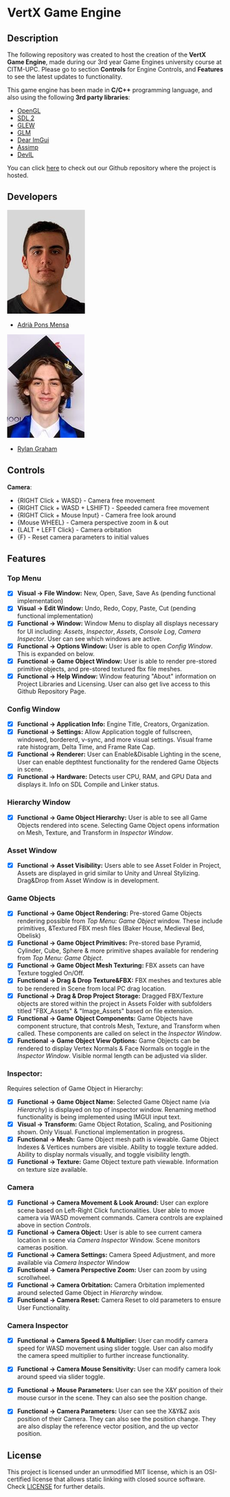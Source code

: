 # VertX Game Engine

## Description

The following repository was created to host the creation of the **VertX Game Engine**, made during our 3rd year Game Engines university course at CITM-UPC. Please go to section **Controls** for Engine Controls, and **Features** to see the latest updates to functionality.
 
This game engine has been made in **C/C++** programming language, and also using the following **3rd party libraries**:

- [OpenGL](https://www.opengl.org/)
- [SDL 2](https://www.libsdl.org/)
- [GLEW](https://glew.sourceforge.net/)
- [GLM](https://glm.g-truc.net/0.9.9/)
- [Dear ImGui](https://github.com/ocornut/imgui)
- [Assimp](https://assimp.org/)
- [DevIL](https://openil.sourceforge.net/)

You can click [here](https://github.com/CITM-UPC/VertX-Game-Engine) to check out our Github repository where the project is hosted.


## Developers

![](https://raw.githubusercontent.com/CITM-UPC/VertX-Game-Engine/main/TeamPhotos/adriapons.jpg)
 - [Adrià Pons Mensa](https://github.com/AdriaPm)
 
![](https://raw.githubusercontent.com/CITM-UPC/VertX-Game-Engine/main/TeamPhotos/rylangraham.jpg)
 - [Rylan Graham](https://github.com/RylanJGraham)


## Controls

**Camera**:
- {RIGHT Click + WASD} - Camera free movement
- {RIGHT Click + WASD + LSHIFT} - Speeded camera free movement
- {RIGHT Click + Mouse Input} - Camera free look around
- {Mouse WHEEL} - Camera perspective zoom in & out
- {LALT + LEFT Click} - Camera orbitation
- {F} - Reset camera parameters to initial values

## Features

### Top Menu
- [x] **Visual -> File Window:** New, Open, Save, Save As (pending functional implementation) 
- [x] **Visual -> Edit Window:** Undo, Redo, Copy, Paste, Cut (pending functional implementation)
- [x] **Functional -> Window:** Window Menu to display all displays necessary for UI including: *Assets*, *Inspector*, *Assets*, *Console Log*, *Camera Inspector*. User can see which windows are active. 
- [x] **Functional -> Options Window:** User is able to open *Config Window*. This is expanded on below. 
- [x] **Functional -> Game Object Window:** User is able to render pre-stored primitive objects, and pre-stored textured fbx file meshes. 
- [x] **Functional -> Help Window:** Window featuring "About" information on Project Libraries and Licensing. User can also get live access to this Github Repository Page. 

### Config Window
- [x] **Functional -> Application Info:** Engine Title, Creators, Organization.
- [x] **Functional -> Settings:** Allow Application toggle of fullscreen, windowed, bordererd, v-sync, and more visual settings. Visual frame rate histogram, Delta Time, and Frame Rate Cap.
- [x] **Functional -> Renderer:** User can Enable&Disable Lighting in the scene, User can enable depthtest functionality for the rendered Game Objects in scene.
- [x] **Functional -> Hardware:** Detects user CPU, RAM, and GPU Data and displays it. Info on SDL Compile and Linker status.

### Hierarchy Window
- [x] **Functional -> Game Object Hierarchy:** User is able to see all Game Objects rendered into scene. Selecting Game Object opens information on Mesh, Texture, and Transform in *Inspector Window*.

### Asset Window
- [x] **Functional -> Asset Visibility:** Users able to see Asset Folder in Project, Assets are displayed in grid similar to Unity and Unreal Stylizing. Drag&Drop from Asset Window is in development.

### Game Objects
- [x] **Functional -> Game Object Rendering:** Pre-stored Game Objects rendering possible from *Top Menu: Game Object* window. These include primitives, &Textured FBX mesh files (Baker House, Medieval Bed, Obelisk)
- [x] **Functional -> Game Object Primitives:** Pre-stored base Pyramid, Cylinder, Cube, Sphere & more primitive shapes available for rendering from *Top Menu: Game Object*.
- [x] **Functional -> Game Object Mesh Texturing:** FBX assets can have Texture toggled On/Off.
- [x] **Functional -> Drag & Drop Texture&FBX:** FBX meshes and textures able to be rendered in Scene from local PC drag location.
- [x] **Functional -> Drag & Drop Project Storage:** Dragged FBX/Texture objects are stored within the project in Assets Folder with subfolders titled "FBX_Assets" & "Image_Assets" based on file extension.
- [x] **Functional -> Game Object Components:** Game Objects have component structure, that controls Mesh, Texture, and Transform when called. These components are called on select in the *Inspector Window*. 
- [x] **Functional -> Game Object View Options:** Game Objects can be rendered to display Vertex Normals & Face Normals on toggle in the *Inspector Window*. Visible normal length can be adjusted via slider. 

### Inspector:
Requires selection of Game Object in Hierarchy:
- [x] **Functional -> Game Object Name:** Selected Game Object name (via *Hierarchy*) is displayed on top of inspector window. Renaming method functionality is being implemented using IMGUI input text.
- [x] **Visual -> Transform:** Game Object Rotation, Scaling, and Positioning shown. Only Visual. Functional implementation in progress.
- [x] **Functional -> Mesh:**  Game Object mesh path is viewable. Game Object Indexes & Vertices numbers are visible. Ability to toggle texture added. Ability to display normals visually, and toggle visibility length. 
- [x] **Functional -> Texture:** Game Object texture path viewable. Information on texture size available. 

### Camera
- [x] **Functional -> Camera Movement & Look Around:** User can explore scene based on Left-Right Click functionalities. User able to move camera via WASD movement commands. Camera controls are explained above in section *Controls*.
- [x] **Functional -> Camera Object:** User is able to see current camera location in scene via *Camera Inspector* Window. Scene monitors cameras position.  
- [x] **Functional -> Camera Settings:** Camera Speed Adjustment, and more available via *Camera Inspector* Window
- [x] **Functional -> Camera Perspective Zoom:** User can zoom by using scrollwheel.
- [x] **Functional -> Camera Orbitation:** Camera Orbitation implemented around selected Game Object in *Hierarchy* window.
- [x] **Functional -> Camera Reset:** Camera Reset to old parameters to ensure User Functionality.

### Camera Inspector
- [x] **Functional -> Camera Speed & Multiplier:** User can modify camera speed for WASD movement using slider toggle. User can also modify the camera speed multiplier to further increase functionality.
- [x] **Functional -> Camera Mouse Sensitivity:** User can modify camera look around speed via slider toggle.
- [x] **Functional -> Mouse Parameters:** User can see the X&Y position of their mouse cursor in the scene. They can also see the position change.
- [x] **Functional -> Camera Parameters:** User can see the X&Y&Z axis position of their Camera. They can also see the position change. They are also display the reference vector position, and the up vector position. 


## License

This project is licensed under an unmodified MIT license, which is an OSI-certified license that allows static linking with closed source software. Check [LICENSE](https://mit-license.org/) for further details.
